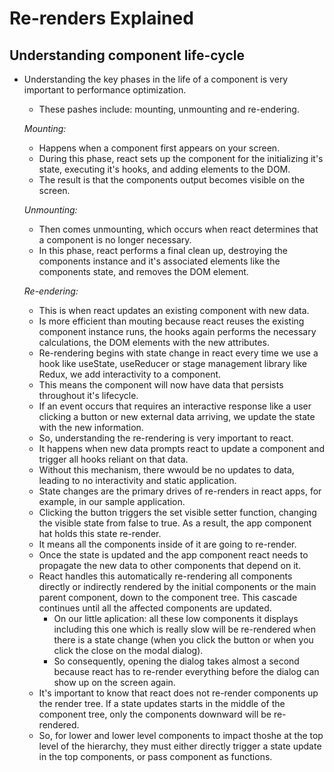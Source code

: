 # Re-renders Explained

## Understanding component life-cycle
- Understanding the key phases in the life of a component is very important to performance optimization.
  - These pashes include: mounting, unmounting and re-endering.

  *Mounting:*
  - Happens when a component first appears on your screen.
  - During this phase, react sets up the component for the initializing it's state, executing it's hooks, and adding elements to the DOM.
  - The result is that the components output becomes visible on the screen.

  *Unmounting:*
  - Then comes unmounting, which occurs when react determines that a component is no longer necessary.
  - In this phase, react performs a final clean up, destroying the components instance and it's associated elements like the components state, and removes the DOM element.

  *Re-endering:*
  - This is when react updates an existing component with new data.
  - Is more efficient than mouting because react reuses the existing component instance runs, the hooks again performs the necessary calculations, the DOM elements with the new attributes.
  - Re-rendering begins with state change in react every time we use a hook like useState, useReducer or stage management library like Redux, we add interactivity to a component.
  - This means the component will now have data that persists throughout it's lifecycle.
  - If an event occurs that requires an interactive response like a user clicking a button or new external data arriving, we update the state with the new information.
  - So, understanding the re-rendering is very important to react.
  - It happens when new data prompts react to update a component and trigger all hooks reliant on that data.
  - Without this mechanism, there wwould be no updates to data, leading to no interactivity and static application.
  - State changes are the primary drives of re-renders in react apps, for example, in our sample application.
   - Clicking the button triggers the set visible setter function, changing the visible state from false to true. As a result, the app component hat holds this state re-render.
   - It means all the components inside of it are going to re-render.
  - Once the state is updated and the app component react needs to propagate the new data to other components that depend on it.
  - React handles this automatically re-rendering all components directly or indirectly rendered by the initial components or the main parent component, down to the component tree. This cascade continues until all the affected components are updated.
    - On our little aplication: all these low components it displays including this one which is really slow will be re-rendered when there is a state change (when you click the button or when you click the close on the modal dialog).
    - So consequently, opening the dialog takes almost a second because react has to re-render everything before the dialog can show up on the screen again.
  - It's important to know that react does not re-render components up the render tree. If a state updates starts in the middle of the component tree, only the components downward will be re-rendered.
  - So, for lower and lower level components to impact thoshe at the top level of the hierarchy, they must either directly trigger a state update in the top components, or pass component as functions.
